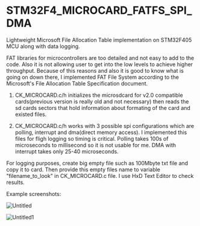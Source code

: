 # STM32F4_MICROCARD_FATFS_SPI_DMA

Lightweight Microsoft File Allocation Table implementation on STM32F405 MCU along with data logging.

FAT libraries for microcontrollers are too detailed and not easy to add to the code. Also it is not allowing user to get into the low levels to achieve higher throughput. Because of this reasons and also it is good to know what is going on down there,
I implemented FAT File System according to the Microsoft's File Allocation Table Specification document.

1. CK_MICROCARD.c/h initializes the microsdcard for v2.0 compatible cards(previous version is really old and not necessary) then reads the sd cards sectors that hold information about formating of the card and existed files.

2. CK_MICROCARD.c/h works with 3 possible spi configurations which are polling, interrupt and dma(direct memory access).
I implemented this files for fligh logging so timing is critical. Polling takes 100s of microseconds to millisecond so it is not usable for me. DMA with interrupt takes only 25-40 microseconds. 

For logging purposes, create big empty file such as 100Mbyte txt file and copy it to card. Then provide this empty files name 
to variable "filename_to_look" in CK_MICROCARD.c file. I use HxD Text Editor to check results.

Example screenshots:


![Untitled](https://user-images.githubusercontent.com/61315249/75179499-44673680-574b-11ea-8933-973b9b6e3e1f.png)


![Untitled1](https://user-images.githubusercontent.com/61315249/75179506-46c99080-574b-11ea-991d-293b3b22a21f.png)
